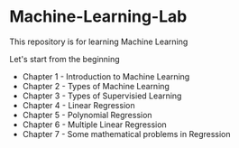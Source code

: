 # Machine-Learning-Lab
This repository is for learning Machine Learning

Let's start from the beginning

- Chapter 1 - Introduction to Machine Learning
- Chapter 2 - Types of Machine Learning
- Chapter 3 - Types of Supervisied Learning
- Chapter 4 - Linear Regression
- Chapter 5 - Polynomial Regression
- Chapter 6 - Multiple Linear Regression
- Chapter 7 - Some mathematical problems in Regression
